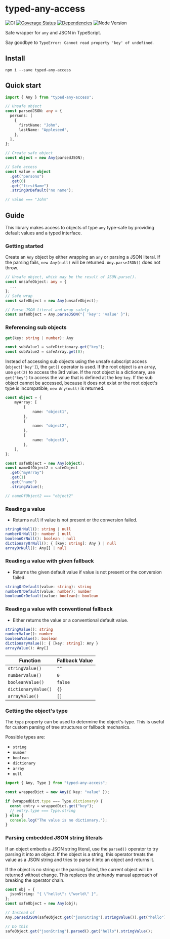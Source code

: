 # typed-any-access

![CI](https://github.com/SamuelSchepp/typed-any-access/workflows/CI/badge.svg)
[![Coverage Status](https://coveralls.io/repos/github/SamuelSchepp/typed-any-access/badge.svg?branch=master)](https://coveralls.io/github/SamuelSchepp/typed-any-access?branch=master)
[![Dependencies](https://david-dm.org/SamuelSchepp/typed-any-access.svg)](https://david-dm.org/)
![Node Version](https://img.shields.io/badge/node-%3E=%208.11-brightgreen.svg)

Safe wrapper for ```any``` and JSON in TypeScript.

Say goodbye to `TypeError: Cannot read property 'key' of undefined`.

## Install

`npm i --save typed-any-access`

## Quick start

```typescript
import { Any } from "typed-any-access";

// Unsafe object
const parsedJSON: any = {
  persons: [
    {
      firstName: "John",
      lastName: "Appleseed",
    },
  ],
};

// Create safe object
const object = new Any(parsedJSON);

// Safe access
const value = object
  .get("persons")
  .get(0)
  .get("firstName")
  .stringOrDefault("no name");

// value === "John"
```

## Guide

This library makes access to objects of type `any` type-safe by providing default values and a typed interface.

### Getting started

Create an `Any` object by either wrapping an `any` or parsing a JSON literal.
If the parsing fails, `new Any(null)` will be returned.
`Any.parseJSON()` does not throw.

```typescript
// Unsafe object, which may be the result of JSON.parse().
const unsafeObject: any = {
  ...
};
// Safe wrap
const safeObject = new Any(unsafeObject);
```

```typescript
// Parse JSON literal and wrap safely
const safeObject = Any.parseJSON("{ 'key': 'value' }");
```

### Referencing sub objects

```typescript
get(key: string | number): Any
```

```typescript
const subValue1 = safeDictionary.get("key");
const subValue2 = safeArray.get(0);
```

Instead of accessing sub objects using the unsafe subscript access (`object['key']`), the `get()` operator is used.
If the root object is an array, use `get(2)` to access the 3rd value.
If the root object is a dictionary, use `get("key")` to access the value that is defined at the key `key`.
If the sub object cannot be accessed, because it does not exist or the root object's type is incompatible,
`new Any(null)` is returned.

```typescript
const object = {
    myArray: [
        {
            name: "object1",
        },
        {
            name: "object2",
        },
        {
            name: "object3",
        },
    ],
};

const safeObject = new Any(object);
const nameOfObject2 = safeObject
  .get("myArray")
  .get(1)
  .get("name")
  .stringValue();

// nameOfObject2 === "object2"
```

### Reading a value

- Returns `null` if value is not present or the conversion failed.

```typescript
stringOrNull(): string | null
numberOrNull(): number | null
booleanOrNull(): boolean | null
dictionaryOrNull(): { [key: string]: Any } | null
arrayOrNull(): Any[] | null
```

### Reading a value with given fallback

- Returns the given default value if value is not present or the conversion failed.

```typescript
stringOrDefault(value: string): string
numberOrDefault(value: number): number
booleanOrDefault(value: boolean): boolean
```

### Reading a value with conventional fallback

- Either returns the value or a conventional default value.

```typescript
stringValue(): string
numberValue(): number
booleanValue(): boolean
dictionaryValue(): { [key: string]: Any }
arrayValue(): Any[]
```

| Function            | Fallback Value |
|---------------------|----------------|
| `stringValue()`     | `""`           |
| `numberValue()`     | `0`            |
| `booleanValue()`    | `false`        |
| `dictionaryValue()` | `{}`           |
| `arrayValue()`      | `[]`           |

### Getting the object's type

The `type` property can be used to determine the object's type.
This is useful for custom parsing of tree structures or fallback mechanics.

Possible types are:
- `string`
- `number`
- `boolean`
- `dictionary`
- `array`
- `null`

```typescript
import { Any, Type } from "typed-any-access";

const wrappedDict = new Any({ key: "value" });

if (wrappedDict.type === Type.dictionary) {
  const entry = wrappedDict.get("key");
  // entry.type === Type.string
} else {
  console.log("The value is no dictionary.");
}
```

### Parsing embedded JSON string literals

If an object embeds a JSON string literal, use the `parsed()` operator to try parsing it into an object.
If the object is a string, this operator treats the value as a JSON string and tries to parse it into an object and returns it.

If the object is no string or the parsing failed, the current object will be returned without change.
This replaces the unhandy manual approach of breaking the operator chain.
```typescript
const obj = {
  jsonString: "{ \"hello\": \"world\" }",
};
const safeObject = new Any(obj);

// Instead of
Any.parsedJSON(safeObject.get("jsonString").stringValue()).get("hello").stringValue();

// Do this
safeObject.get("jsonString").parsed().get("hello").stringValue();
```
